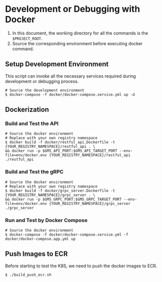 # Development or Debugging with Docker

1. In this document, the working directory for all the commands is the `$PROJECT_ROOT`.
2. Source the corresponding environment before executing docker command.

## Setup Development Environment

This script can invoke all the necessary services required during development or debugging process.

```shell script
# Source the development environment
$ docker-compose -f docker/docker-compose.service.yml up -d
```

## Dockerization

### Build and Test the API

```shell script
# Source the docker environment
# Replace with your own registry namespace
$ docker build -f docker/restful_api.Dockerfile -t {YOUR_REGISTRY_NAMESPACE}/restful_api . \
&& docker run -p $GMS_API_PORT:$GMS_API_TARGET_PORT --env-file=env/docker.env {YOUR_REGISTRY_NAMESPACE}/restful_api ./restful_api
```

### Build and Test the gRPC

```shell script
# Source the docker environment
# Replace with your own registry namespace
$ docker build -f docker/grpc_server.Dockerfile -t {YOUR_REGISTRY_NAMESPACE}/grpc_server . \
&& docker run -p $GMS_GRPC_PORT:$GMS_GRPC_TARGET_PORT --env-file=env/docker.env {YOUR_REGISTRY_NAMESPACE}/grpc_server ./grpc_server
```

### Run and Test by Docker Compose

```shell script
# Source the docker environment
$ docker-compose -f docker/docker-compose.service.yml -f docker/docker-compose.app.yml up  
```

## Push Images to ECR

Before starting to test the K8S, we need to push the docker images to ECR.

```shell script
$ ./build_push_ecr.sh
```
